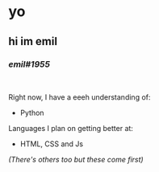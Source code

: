  yo
===========
## hi im emil  
### *emil#1955*  

<br>

Right now, I have a eeeh understanding of:  

<ul>
    <li>Python</li>
</ul>  

Languages I plan on getting better at:  

<ul>
    <li>HTML, CSS and Js<br></li>
</ul>  

*(There's others too but these come first)*  


<!---
ekkhooo/ekkhooo is a ✨ special ✨ repository because its `README.md` (this file) appears on your GitHub profile.
You can click the Preview link to take a look at your changes.
--->
